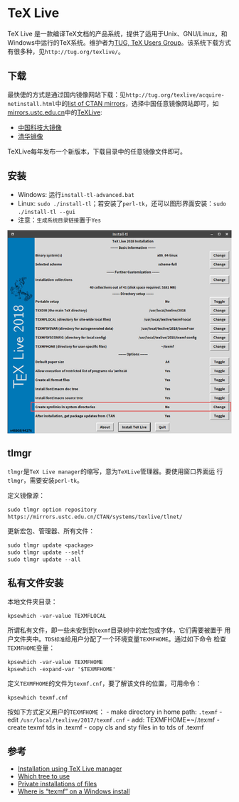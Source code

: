 # TeX Live

TeX Live 是一款编译TeX文档的产品系统，提供了适用于Unix、GNU/Linux，和Windows中运行的TeX系统。维护者为[TUG, TeX Users Group](tug.org)。该系统下载方式有很多种，见`http://tug.org/texlive/`。

## 下载
最快倢的方式是通过国内镜像网站下载：见`http://tug.org/texlive/acquire-netinstall.html`中的[list of CTAN mirrors](https://ctan.org/mirrors)，选择中国任意镜像网站即可，如[mirrors.ustc.edu.cn](http://mirrors.ustc.edu.cn/CTAN/)中的[TeXLive](http://mirrors.ustc.edu.cn/CTAN/systems/texlive/):

   - [中国科技大镜像](http://mirrors.ustc.edu.cn/CTAN/systems/texlive/Images/)
   - [清华镜像](https://mirrors.tuna.tsinghua.edu.cn/CTAN/systems/texlive/Images/)

TeXLive每年发布一个新版本，下载目录中的任意镜像文件即可。


## 安装

- Windows:  运行`install-tl-advanced.bat`
- Linux: `sudo ./install-tl`；若安装了`perl-tk`，还可以图形界面安装：`sudo ./install-tl --gui`
- 注意：`生成系统目录链接`置于`Yes`

![](./gui.jpg)

## tlmgr

`tlmgr`是`TeX Live manager`的缩写，意为`TeXLive`管理器。要使用窗口界面运
行`tlmgr`，需要安装`perl-tk`。

定义镜像源：
```
sudo tlmgr option repository https://mirrors.ustc.edu.cn/CTAN/systems/texlive/tlnet/

```
更新宏包、管理器、所有文件：
```
sudo tlmgr update <package>
sudo tlmgr update --self
sudo tlmgr update --all
```


## 私有文件安装

本地文件夹目录：

```
kpsewhich -var-value TEXMFLOCAL
```

所谓私有文件，即一些未安到到`texmf`目录树中的宏包或字体，它们需要被置于
用户文件夹中。`TDS标准`给用户分配了一个环境变量`TEXMFHOME`。通过如下命令
检查`TEXMFHOME`变量：

```
kpsewhich -var-value TEXMFHOME
kpsewhich -expand-var '$TEXMFHOME'
```

定义`TEXMFHOME`的文件为`texmf.cnf`，要了解该文件的位置，可用命令：
```
kpsewhich texmf.cnf
```

按如下方式定义用户的`TEXMFHOME`：
    - make directory in home path: `.texmf`
    - edit `/usr/local/texlive/2017/texmf.cnf`
    - add: TEXMFHOME=~/.texmf
    - create texmf tds in .texmf
    - copy cls and sty files in to tds of .texmf

## 参考

- [Installation using TeX Live manager](https://texfaq.org/FAQ-inst-texlive "tlmgr")
- [Which tree to use](https://texfaq.org/FAQ-what-TDS "TDS")
- [Private installations of files](https://texfaq.org/FAQ-privinst "TEXMFHOME")
- [Where is “texmf” on a Windows install](https://tex.stackexchange.com/questions/12701/where-is-texmf-on-a-windows-install)